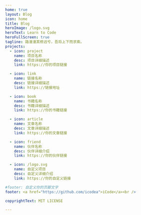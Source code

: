 ```yaml
---
home: true
layout: Blog
icon: home
title: Blog
heroImage: /logo.svg
heroText: Learn to Code
heroFullScreen: true
tagline: 路漫漫其修远兮，吾将上下而求索。
projects:
  - icon: project
    name: 项目名称
    desc: 项目详细描述
    link: https://你的项目链接

  - icon: link
    name: 链接名称
    desc: 链接详细描述
    link: https://链接地址

  - icon: book
    name: 书籍名称
    desc: 书籍详细描述
    link: https://你的书籍链接

  - icon: article
    name: 文章名称
    desc: 文章详细描述
    link: https://你的文章链接

  - icon: friend
    name: 伙伴名称
    desc: 伙伴详细介绍
    link: https://你的伙伴链接

  - icon: /logo.svg
    name: 自定义项目
    desc: 自定义详细介绍
    link: https://你的自定义链接

#footer: 自定义你的页脚文字
footer: <a href="https://github.com/icodea">iCode</a><br />

copyrightText: MIT LICENSE

---
```

